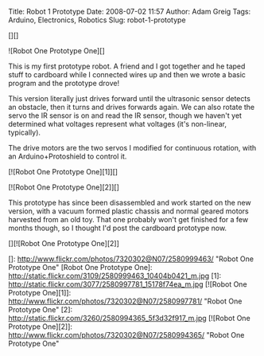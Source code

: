 Title: Robot 1 Prototype
Date: 2008-07-02 11:57
Author: Adam Greig
Tags: Arduino, Electronics, Robotics
Slug: robot-1-prototype

[][]

![Robot One Prototype One][]

This is my first prototype robot. A friend and I got together and he
taped stuff to cardboard while I connected wires up and then we wrote a
basic program and the prototype drove!

This version literally just drives forward until the ultrasonic sensor
detects an obstacle, then it turns and drives forwards again. We can
also rotate the servo the IR sensor is on and read the IR sensor, though
we haven't yet determined what voltages represent what voltages (it's
non-linear, typically).

The drive motors are the two servos I modified for continuous rotation,
with an Arduino+Protoshield to control it.

[![Robot One Prototype One][1]][]

[![Robot One Prototype One][2]][]

This prototype has since been disassembled and work started on the new
version, with a vacuum formed plastic chassis and normal geared motors
harvested from an old toy. That one probably won't get finished for a
few months though, so I thought I'd post the cardboard prototype now.

[][![Robot One Prototype One][2]]

  []: http://www.flickr.com/photos/7320302@N07/2580999463/
    "Robot One Prototype One"
  [Robot One Prototype One]: http://static.flickr.com/3109/2580999463_10404b0421_m.jpg
  [1]: http://static.flickr.com/3077/2580997781_15178f74ea_m.jpg
  [![Robot One Prototype One][1]]: http://www.flickr.com/photos/7320302@N07/2580997781/
    "Robot One Prototype One"
  [2]: http://static.flickr.com/3260/2580994365_5f3d32f917_m.jpg
  [![Robot One Prototype One][2]]: http://www.flickr.com/photos/7320302@N07/2580994365/
    "Robot One Prototype One"
